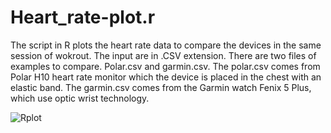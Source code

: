 # Heart_rate-plot.r

The script in R plots the heart rate data to compare the devices in the same session of wokrout. The input are in .CSV extension. There are two files of examples to compare. Polar.csv and garmin.csv. The polar.csv comes from Polar H10 heart rate monitor which the device is placed in the chest with an elastic band. The garmin.csv comes from the Garmin watch Fenix 5 Plus, which use optic wrist technology.

![Rplot](https://user-images.githubusercontent.com/11890977/75213806-28aa6300-5740-11ea-8df4-b6295f358f1d.png)
